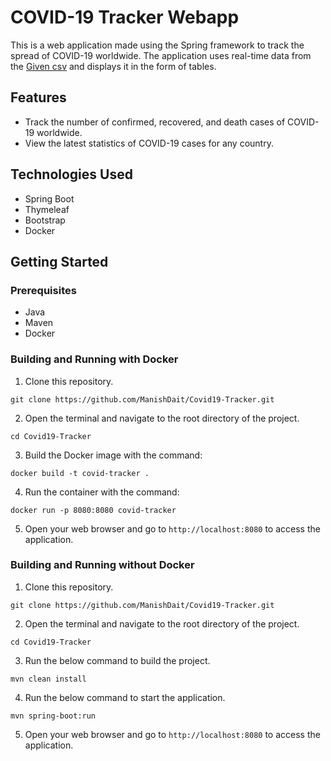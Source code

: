 # COVID-19 Tracker Webapp

This is a web application made using the Spring framework to track the spread of COVID-19 worldwide. The application uses real-time data from the [Given csv](https://raw.githubusercontent.com/CSSEGISandData/COVID-19/master/csse_covid_19_data/csse_covid_19_time_series/time_series_covid19_confirmed_global.csv) and displays it in the form of tables. 

## Features

- Track the number of confirmed, recovered, and death cases of COVID-19 worldwide.
- View the latest statistics of COVID-19 cases for any country.

## Technologies Used

- Spring Boot
- Thymeleaf
- Bootstrap
- Docker

## Getting Started

### Prerequisites

- Java
- Maven
- Docker

### Building and Running with Docker

1. Clone this repository.
```
git clone https://github.com/ManishDait/Covid19-Tracker.git
```
2. Open the terminal and navigate to the root directory of the project.
```
cd Covid19-Tracker
```
3. Build the Docker image with the command:
 ```
 docker build -t covid-tracker .
 ```
4. Run the container with the command: 
```
docker run -p 8080:8080 covid-tracker
```
5. Open your web browser and go to `http://localhost:8080` to access the application.

### Building and Running without Docker

1. Clone this repository.
```
git clone https://github.com/ManishDait/Covid19-Tracker.git
```
2. Open the terminal and navigate to the root directory of the project.
```
cd Covid19-Tracker
```
3. Run the below command to build the project.
```
mvn clean install
```
4. Run the below command to start the application.
```
mvn spring-boot:run
```
5. Open your web browser and go to `http://localhost:8080` to access the application.


